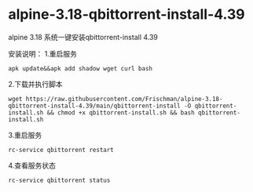 # alpine-3.18-qbittorrent-install-4.39
alpine 3.18 系统一键安装qbittorrent-install  4.39

安装说明： 
 1.重启服务
    
    apk update&&apk add shadow wget curl bash

 2.下载并执行脚本
 
    wget https://raw.githubusercontent.com/Frischman/alpine-3.18-qbittorrent-install-4.39/main/qbittorrent-install -O qbittorrent-install.sh && chmod +x qbittorrent-install.sh && bash qbittorrent-install.sh

 3.重启服务
    
    rc-service qbittorrent restart

 4.查看服务状态
    
    rc-service qbittorrent status
